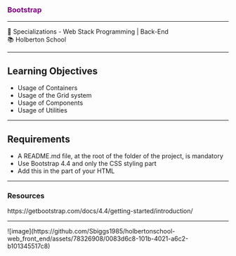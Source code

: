 <h3 style="color: purple;">Bootstrap</h3>
<hr>
<div>
  <span>&#128188;</span> Specializations - Web Stack Programming | Back-End<br>
  <span>&#128218;</span> Holberton School
</div>

<hr>
<h2>Learning Objectives</h2>
<ul>
  <li>Usage of Containers</li>
  <li>Usage of the Grid system</li>
  <li>Usage of Components</li>
  <li>Usage of Utilities</li>
</ul>
<hr>
<h2>Requirements</h2>
<ul>
  <li>A README.md file, at the root of the folder of the project, is mandatory</li>
  <li>Use Bootstrap 4.4 and only the CSS styling part</li>
  <li>Add this <link> in the <head> part of your HTML</li>
</ul>
<hr>
<h3>Resources</h3>
<p>https://getbootstrap.com/docs/4.4/getting-started/introduction/</p>
<hr>
![image](https://github.com/Sbiggs1985/holbertonschool-web_front_end/assets/78326908/0083d6c8-101b-4021-a6c2-b101345517c8)
